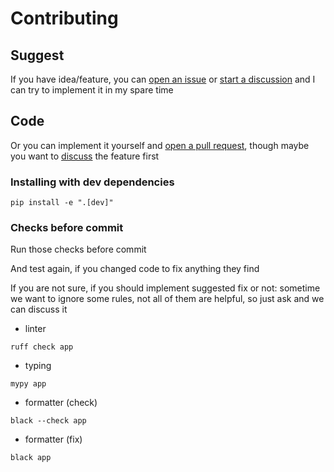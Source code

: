 # Contributing

## Suggest

If you have idea/feature, you can [open an issue](https://github.com/captaincolonelfox/TeleTok/issues/new)
or [start a discussion](https://github.com/captaincolonelfox/TeleTok/discussions) and I
can try to implement it in my spare time

## Code

Or you can implement it yourself and [open a pull request](https://github.com/captaincolonelfox/TeleTok/pulls), though
maybe you want to [discuss](https://github.com/captaincolonelfox/TeleTok/discussions) the feature first

### Installing with dev dependencies

```shell
pip install -e ".[dev]"
```

### Checks before commit

Run those checks before commit

And test again, if you changed code to fix anything they find

If you are not sure, if you should implement suggested fix or not:
sometime we want to ignore some rules, not all of them are helpful, so just ask and we can discuss it

- linter

```shell
ruff check app
```

- typing

```shell
mypy app
```

- formatter (check)

```shell
black --check app
```

- formatter (fix)
```shell
black app
```